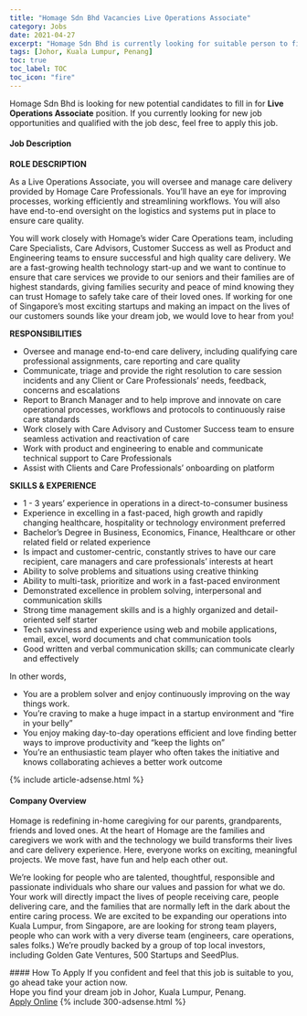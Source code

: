 ```yaml
---
title: "Homage Sdn Bhd Vacancies Live Operations Associate" 
category: Jobs 
date: 2021-04-27 
excerpt: "Homage Sdn Bhd is currently looking for suitable person to fill in the Live Operations Associate which based in Johor, Kuala Lumpur, Penang" 
tags: [Johor, Kuala Lumpur, Penang] 
toc: true 
toc_label: TOC 
toc_icon: "fire" 
--- 
```


<p>Homage Sdn Bhd is looking for new potential candidates to fill in for <b>Live Operations Associate</b> position. If you currently looking for new job opportunities and qualified with the job desc, feel free to apply this job.
</p><div><div><h4>Job Description</h4></div><div><div><span><div><p><strong>ROLE DESCRIPTION&#160;</strong></p><p>As a Live Operations Associate, you will oversee and manage care delivery provided by Homage Care Professionals. You&#8217;ll have an eye for improving processes, working efficiently and streamlining workflows. You will also have end-to-end oversight on the logistics and systems put in place to ensure care quality.</p><p>You will work closely with Homage&#8217;s wider Care Operations team, including Care Specialists, Care Advisors, Customer Success as well as Product and Engineering teams to ensure successful and high quality care delivery. We are a fast-growing health technology start-up and we want to continue to ensure that care services we provide to our seniors and their families are of highest standards, giving families security and peace of mind knowing they can trust Homage to safely take care of their loved ones.&#160;If working for one of Singapore&#8217;s most exciting startups and making an impact on the lives of our customers sounds like your dream job, we would love to hear from you!&#160;</p><p><strong>RESPONSIBILITIES</strong></p><ul><li>Oversee and manage end-to-end care delivery, including qualifying care professional assignments, care reporting and care quality&#160;</li><li>Communicate, triage and provide the right resolution to care session incidents and any Client or Care Professionals&#8217; needs, feedback, concerns and escalations&#160;&#160;</li><li>Report to Branch Manager and to help improve and innovate on care operational processes, workflows and protocols to continuously raise care standards&#160;&#160;</li><li>Work closely with Care Advisory and Customer Success team to ensure seamless activation and reactivation of care&#160;</li><li>Work with product and engineering to enable and communicate technical support to Care Professionals</li><li>Assist with Clients and Care Professionals&#8217; onboarding on platform</li></ul><p><strong>SKILLS &amp; EXPERIENCE</strong></p><ul><li>1 - 3 years&#8217; experience in operations in a direct-to-consumer business</li><li>Experience in excelling in a fast-paced, high growth and rapidly changing healthcare, hospitality or technology environment preferred</li><li>Bachelor&#8217;s Degree in Business, Economics, Finance, Healthcare or other related field or related experience</li><li>Is impact and customer-centric, constantly strives to have our care recipient, care managers and care professionals&#8217; interests at heart&#160;</li><li>Ability to solve problems and situations using creative thinking</li><li>Ability to multi-task, prioritize and work in a fast-paced environment</li><li>Demonstrated excellence in problem solving, interpersonal and communication skills</li><li>Strong time management skills and is a highly organized and detail-oriented self starter</li><li>Tech savviness and experience using web and mobile applications, email, excel, word documents and chat communication tools</li><li>Good written and verbal communication skills; can communicate clearly and effectively</li></ul><p>In other words,&#160;</p><ul><li>You are a problem solver and enjoy continuously improving on the way things work.</li><li>You&#8217;re craving to make a huge impact in a startup environment and &#8220;fire in your belly&#8221;&#160;&#160;</li><li>You enjoy making day-to-day operations efficient and love finding better ways to improve productivity and &#8220;keep the lights on&#8221;</li><li>You&#8217;re an enthusiastic team player who often takes the initiative and knows collaborating achieves a better work outcome</li></ul></div></span></div></div></div> 
{% include article-adsense.html %} 
<div><div><h4>Company Overview</h4></div><div><div><span><div><p>Homage is redefining in-home caregiving for our parents, grandparents, friends and loved ones. At the heart of Homage are the families and caregivers we work with and the technology we build transforms their lives and care delivery experience. Here, everyone works on exciting, meaningful projects. We move fast, have fun and help each other out.</p><p>We&#8217;re looking for people who are talented, thoughtful, responsible and passionate individuals who share our values and passion for what we do. Your work will directly impact the lives of people receiving care, people delivering care, and the families that are normally left in the dark about the entire caring process. We are excited to be expanding our operations into Kuala Lumpur, from Singapore, are are looking for strong team players, people who can work with a very diverse team (engineers, care operations, sales folks.) We&#8217;re proudly backed by a group of top local investors, including Golden Gate Ventures, 500 Startups and SeedPlus.&#160;</p></div></span></div></div></div> 
#### How To Apply 
If you confident and feel that this job is suitable to you, go ahead take your action now. <br/> 
Hope you find your dream job in Johor, Kuala Lumpur, Penang. <br/> 
<a href="https://www.jobstreet.com.my/en/job/live-operations-associate-4548281?jobId=jobstreet-my-job-4548281&" class="btn btn--info" target="_blank" rel="nofollow noopenner">Apply Online</a> 
{% include 300-adsense.html %} 